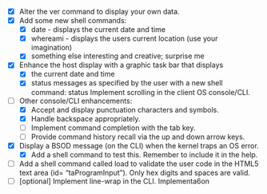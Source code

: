 - [x] Alter the	ver	command	to	display	your	own	data.	
- [x] Add some	new	shell	commands:	
     - [x] date -	displays	the	current	date	and	time	
     - [x] whereami	-	displays	the	users	current	location	(use	your	imagination)	
     - [x] something	else	interesting	and	creative;	surprise	me	

- [x] Enhance	the host	display	with	a	graphic	task	bar	that	displays	
     - [x] the current	date	and	time	
     - [x] status messages	as	specified	by	the	user	with	a	new	shell command: status	<string>
Implement scrolling	in	the	client	OS	console/CLI.

- [ ] Other console/CLI	enhancements:	
     - [x] Accept and	display	punctuation	characters	and	symbols.	
     - [x] Handle backspace	appropriately.	
     - [ ] Implement command	completion	with	the	tab	key.	
     - [ ] Provide command	history	recall	via	the	up	and	down	arrow	keys.	

- [x] Display a BSOD	message	(on	the	CLI)	when	the	kernel	traps	an OS error.	
     - [x] Add a shell	command	to	test	this.	Remember	to	include	it in the help.
- [ ] Add a	shell	command	called	load	to	validate	the	user	code in the HTML5 text	area	(id=	“taProgramInput”).	Only	hex	digits	and	spaces	are	valid.	
- [ ] [optional]	Implement	line-wrap	in	the	CLI. Implementa6on	